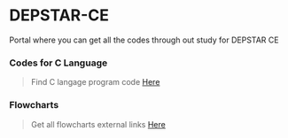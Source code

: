 # **DEPSTAR-CE**
Portal where you can get all the codes through out study for DEPSTAR CE

### Codes for C Language
>Find C langage program code [Here](https://github.com/prince-jagani/DEPSTAR-CE/tree/main/CCP/C%20Language)

### Flowcharts
>Get all flowcharts external links [Here](https://github.com/prince-jagani/DEPSTAR-CE/tree/main/CCP/Flowchart%20Links.md)
